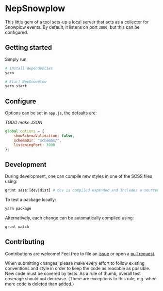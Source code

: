 # NepSnowplow

This little gem of a tool sets-up a local server that acts as a collector for Snowplow events. By default, it listens on port `3000`, but this can be configured.

## Getting started

Simply run:

```bash
# Install dependencies
yarn

# Start NepSnowplow
yarn start
```

## Configure

Options can be set in `app.js`, the defaults are:

_TODO make JSON_

```javascript
global.options = {
    showSchemaValidation: false,
    schemaDir: "schemas/",
    listeningPort: 3000
};
```

## Development

During development, one can compile new styles in one of the SCSS files using:

```bash
grunt sass:[dev|dist] # dev is compiled expanded and includes a sourcemap, dist comiples to minified css
```

To test a package locally:

```bash
yarn package
```

Alternatively, each change can be automatically compiled using:

```bash
grunt watch
```

## Contributing

Contributions are welcome! Feel free to file an [issue](https://github.com/PicnicSupermarket/nepsnowplow/issues/new) or open a [pull request](https://github.com/PicnicSupermarket/nepsnowplow/compare).

When submitting changes, please make every effort to follow existing conventions and style in order to keep the code as readable as possible. New code must be covered by tests. As a rule of thumb, overall test coverage should not decrease. (There are exceptions to this rule, e.g. when more code is deleted than added.)
